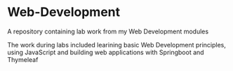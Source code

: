 # Web-Development
A repository containing lab work from my Web Development modules

The work during labs included learining basic Web Development principles, using JavaScript and building web applications with Springboot and Thymeleaf 
